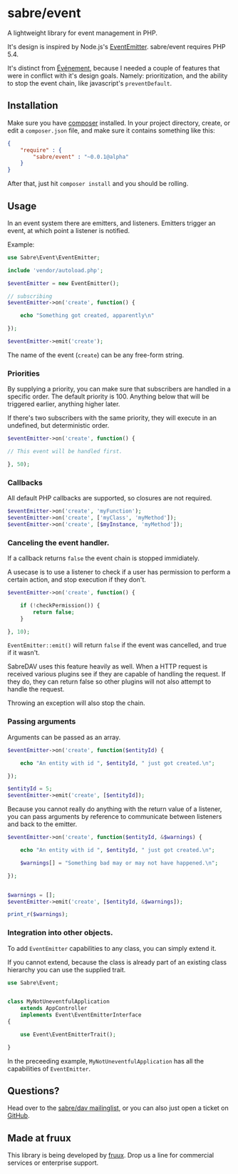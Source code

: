 sabre/event
===========

A lightweight library for event management in PHP.

It's design is inspired by Node.js's [EventEmitter][1]. sabre/event requires
PHP 5.4.

It's distinct from [Événement][2], because I needed a couple of features that
were in conflict with it's design goals. Namely: prioritization, and the
ability to stop the event chain, like javascript's `preventDefault`.

Installation
------------

Make sure you have [composer][3] installed. In your project directory, create,
or edit a `composer.json` file, and make sure it contains something like this:


```json
{
    "require" : {
        "sabre/event" : "~0.0.1@alpha"
    }
}
```

After that, just hit `composer install` and you should be rolling.

Usage
-----

In an event system there are emitters, and listeners. Emitters trigger an
event, at which point a listener is notified.

Example:

```php
use Sabre\Event\EventEmitter;

include 'vendor/autoload.php';

$eventEmitter = new EventEmitter();

// subscribing
$eventEmitter->on('create', function() {

    echo "Something got created, apparently\n"

});

$eventEmitter->emit('create');
```

The name of the event (`create`) can be any free-form string.

### Priorities

By supplying a priority, you can make sure that subscribers are handled in a
specific order. The default priority is 100. Anything below that will be
triggered earlier, anything higher later.

If there's two subscribers with the same priority, they will execute in an
undefined, but deterministic order.

```php
$eventEmitter->on('create', function() {

// This event will be handled first.

}, 50);
```

### Callbacks

All default PHP callbacks are supported, so closures are not required.

```php
$eventEmitter->on('create', 'myFunction');
$eventEmitter->on('create', ['myClass', 'myMethod']);
$eventEmitter->on('create', [$myInstance, 'myMethod']);
```

### Canceling the event handler.

If a callback returns `false` the event chain is stopped immidiately.

A usecase is to use a listener to check if a user has permission to perform
a certain action, and stop execution if they don't.

```php
$eventEmitter->on('create', function() {

    if (!checkPermission()) {
        return false;
    }

}, 10);
```

`EventEmitter::emit()` will return `false` if the event was cancelled, and
true if it wasn't.

SabreDAV uses this feature heavily as well. When a HTTP request is received
various plugins see if they are capable of handling the request. If they
do, they can return false so other plugins will not also attempt to handle
the request.

Throwing an exception will also stop the chain.

### Passing arguments

Arguments can be passed as an array.

```php
$eventEmitter->on('create', function($entityId) {

    echo "An entity with id ", $entityId, " just got created.\n";

});

$entityId = 5;
$eventEmitter->emit('create', [$entityId]);
```

Because you cannot really do anything with the return value of a listener,
you can pass arguments by reference to communicate between listeners and
back to the emitter.

```php
$eventEmitter->on('create', function($entityId, &$warnings) {

    echo "An entity with id ", $entityId, " just got created.\n";

    $warnings[] = "Something bad may or may not have happened.\n";

});


$warnings = [];
$eventEmitter->emit('create', [$entityId, &$warnings]);

print_r($warnings);
```


### Integration into other objects.

To add `EventEmitter` capabilities to any class, you can simply extend it.

If you cannot extend, because the class is already part of an existing class
hierarchy you can use the supplied trait.

```php
use Sabre\Event;


class MyNotUneventfulApplication
    extends AppController
    implements Event\EventEmitterInterface
{

    use Event\EventEmitterTrait();

}
```

In the preceeding example, `MyNotUneventfulApplication` has all the
capabilities of `EventEmitter`.

Questions?
----------

Head over to the [sabre/dav mailinglist][4], or you can also just open a ticket
on [GitHub][5].

Made at fruux
-------------

This library is being developed by [fruux](https://fruux.com/). Drop us a line for commercial services or enterprise support.

[1]: http://nodejs.org/api/events.html
[2]: https://github.com/igorw/evenement
[3]: http://getcomposer.org/
[4]: http://groups.google.com/group/sabredav-discuss
[5]: https://github.com/fruux/sabre-event/issues/
